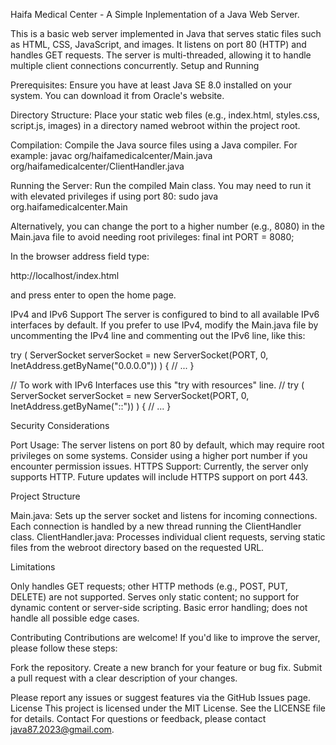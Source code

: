 Haifa Medical Center - A Simple Inplementation of a Java Web Server.

This is a basic web server implemented in Java that serves static files such as HTML, CSS, JavaScript, and images. It listens on port 80 (HTTP) and handles GET requests. The server is multi-threaded, allowing it to handle multiple client connections concurrently.
Setup and Running

Prerequisites: Ensure you have at least Java SE 8.0 installed on your system. You can download it from Oracle's website.

Directory Structure: Place your static web files (e.g., index.html, styles.css, script.js, images) in a directory named webroot within the project root.

Compilation: Compile the Java source files using a Java compiler. For example:
javac org/haifamedicalcenter/Main.java org/haifamedicalcenter/ClientHandler.java


Running the Server: Run the compiled Main class. You may need to run it with elevated privileges if using port 80:
sudo java org.haifamedicalcenter.Main

Alternatively, you can change the port to a higher number (e.g., 8080) in the Main.java file to avoid needing root privileges:
final int PORT = 8080;


In the browser address field type: 

http://localhost/index.html

and press enter to open the home page.


IPv4 and IPv6 Support
The server is configured to bind to all available IPv6 interfaces by default. If you prefer to use IPv4, modify the Main.java file by uncommenting the IPv4 line and commenting out the IPv6 line, like this:

try ( ServerSocket serverSocket = new ServerSocket(PORT, 0, InetAddress.getByName("0.0.0.0")) ) {
    // ...
}

// To work with IPv6 Interfaces use this "try with resources" line.
// try ( ServerSocket serverSocket = new ServerSocket(PORT, 0, InetAddress.getByName("::")) ) {
    // ...
}


Security Considerations

Port Usage: The server listens on port 80 by default, which may require root privileges on some systems. Consider using a higher port number if you encounter permission issues.
HTTPS Support: Currently, the server only supports HTTP. Future updates will include HTTPS support on port 443.

Project Structure

Main.java: Sets up the server socket and listens for incoming connections. Each connection is handled by a new thread running the ClientHandler class.
ClientHandler.java: Processes individual client requests, serving static files from the webroot directory based on the requested URL.

Limitations

Only handles GET requests; other HTTP methods (e.g., POST, PUT, DELETE) are not supported.
Serves only static content; no support for dynamic content or server-side scripting.
Basic error handling; does not handle all possible edge cases.

Contributing
Contributions are welcome! If you'd like to improve the server, please follow these steps:

Fork the repository.
Create a new branch for your feature or bug fix.
Submit a pull request with a clear description of your changes.

Please report any issues or suggest features via the GitHub Issues page.
License
This project is licensed under the MIT License. See the LICENSE file for details.
Contact
For questions or feedback, please contact java87.2023@gmail.com.